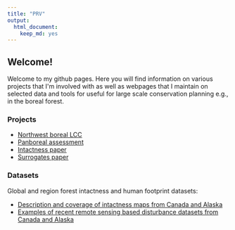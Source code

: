 ```yaml
---
title: "PRV"
output:
  html_document:
    keep_md: yes
---
```


## Welcome!

Welcome to my github pages. Here you will find information on various projects that I'm involved with as well as webpages that I maintain on selected data and tools for useful for large scale conservation planning e.g., in the boreal forest.

### Projects

* [Northwest boreal LCC](http://nwb.ualberta.ca)
* [Panboreal assessment](http://pba.ualberta.ca)
* [Intactness paper](https://github.com/prvernier/intactness)
* [Surrogates paper](https://github.com/prvernier/surrogates)

### Datasets

Global and region forest intactness and human footprint datasets:

* [Description and coverage of intactness maps from Canada and Alaska](data/intact.html)
* [Examples of recent remote sensing based disturbance datasets from Canada and Alaska](data/disturb.html)
